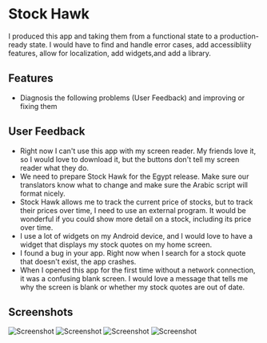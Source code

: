 # Stock Hawk

I produced this app and taking them from a functional state to a production-ready state.  I would have to find and handle error cases, add accessibliity features, allow for localization, add widgets,and add a library.

## Features

- Diagnosis the following problems (User Feedback) and improving or fixing them

## User Feedback

- Right now I can't use this app with my screen reader. My friends love it, so I would love to download it, but the buttons don't tell my screen reader what they do.
- We need to prepare Stock Hawk for the Egypt release. Make sure our translators know what to change and make sure the Arabic script will format nicely.
- Stock Hawk allows me to track the current price of stocks, but to track their prices over time, I need to use an external program. It would be wonderful if you could show more detail on a stock, including its price over time.
- I use a lot of widgets on my Android device, and I would love to have a widget that displays my stock quotes on my home screen.
- I found a bug in your app. Right now when I search for a stock quote that doesn't exist, the app crashes.
- When I opened this app for the first time without a network connection, it was a confusing blank screen. I would love a message that tells me why the screen is blank or whether my stock quotes are out of date.

## Screenshots

![Screenshot](../master/screenshots/Stock-Hawk-Screenshot-1.png)
![Screenshot](../master/screenshots/Stock-Hawk-Screenshot-2.png)
![Screenshot](../master/screenshots/Stock-Hawk-Screenshot-3.png)
![Screenshot](../master/screenshots/Stock-Hawk-Screenshot-4.png)